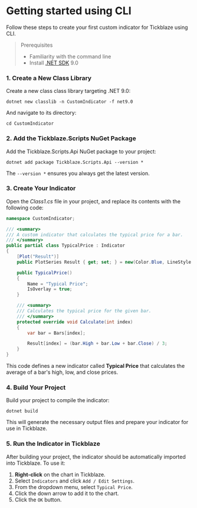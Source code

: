 # Getting started using CLI

Follow these steps to create your first custom indicator for Tickblaze using CLI.

> Prerequisites
> - Familiarity with the command line
> - Install [.NET SDK](https://dotnet.microsoft.com/en-us/download/dotnet/9.0) 9.0

### 1. Create a New Class Library

Create a new class class library targeting .NET 9.0:

```
dotnet new classlib -n CustomIndicator -f net9.0
```

And navigate to its directory:

```
cd CustomIndicator
```

### 2. Add the Tickblaze.Scripts NuGet Package

Add the Tickblaze.Scripts.Api NuGet package to your project:

```
dotnet add package Tickblaze.Scripts.Api --version *
```

The `--version *` ensures you always get the latest version.

### 3. Create Your Indicator

Open the _Class1.cs_ file in your project, and replace its contents with the following code:

```cs
namespace CustomIndicator;

/// <summary>
/// A custom indicator that calculates the typical price for a bar.
/// </summary>
public partial class TypicalPrice : Indicator
{
    [Plot("Result")]
    public PlotSeries Result { get; set; } = new(Color.Blue, LineStyle.Solid, 1);

    public TypicalPrice()
    {
        Name = "Typical Price";
        IsOverlay = true;
    }

    /// <summary>
    /// Calculates the typical price for the given bar.
    /// </summary>
    protected override void Calculate(int index)
    {
        var bar = Bars[index];

        Result[index] = (bar.High + bar.Low + bar.Close) / 3;
    }
}
```

This code defines a new indicator called **Typical Price** that calculates the average of a bar's high, low, and close prices.

### 4. Build Your Project

Build your project to compile the indicator:

```
dotnet build
```

This will generate the necessary output files and prepare your indicator for use in Tickblaze.

### 5. Run the Indicator in Tickblaze

After building your project, the indicator should be automatically imported into Tickblaze. To use it:

1. **Right-click** on the chart in Tickblaze.
2. Select `Indicators` and click `Add / Edit Settings`.
3. From the dropdown menu, select `Typical Price`.
4. Click the down arrow to add it to the chart.
5. Click the `OK` button.
